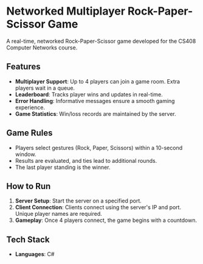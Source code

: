 # Networked Multiplayer Rock-Paper-Scissor Game

A real-time, networked Rock-Paper-Scissor game developed for the CS408 Computer Networks course.

## Features
- **Multiplayer Support**: Up to 4 players can join a game room. Extra players wait in a queue.
- **Leaderboard**: Tracks player wins and updates in real-time.
- **Error Handling**: Informative messages ensure a smooth gaming experience.
- **Game Statistics**: Win/loss records are maintained by the server.

## Game Rules
- Players select gestures (Rock, Paper, Scissors) within a 10-second window.
- Results are evaluated, and ties lead to additional rounds.
- The last player standing is the winner.

## How to Run
1. **Server Setup**: Start the server on a specified port.
2. **Client Connection**: Clients connect using the server's IP and port. Unique player names are required.
3. **Gameplay**: Once 4 players connect, the game begins with a countdown.

## Tech Stack
- **Languages**: C#
